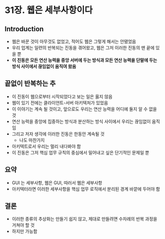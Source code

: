 # 31장. 웹은 세부사항이다

## Introduction

- 웹은 바꾼 것이 아무것도 없었고, 적어도 웹은 그렇게 해서는 안됐었음
- 우리 업계는 일련의 반복되는 진동을 겪어왔고, 웹은 그저 이러한 진동의 맨 끝에 있을 뿐
- **이 진동은 모든 연산 능력을 중앙 서버에 두는 방식과 모든 연산 능력을 단말에 두는 방식 사이에서 끊임없이 움직여 왔음**

## 끝없이 반복하는 추

- 이 진동이 웹으로부터 시작되었다고 보는 일은 옳지 않음
- 웹이 있기 전에는 클라이언트-서버 아키텍처가 있었음
- 이 이야기는 계속 될 것이고, 앞으로도 우리는 연산 능력을 어디에 둘지 알 수 없을 것
- 연산 능력을 중앙에 집중하는 방식과 분산하는 방식 사이에서 우리는 끊임없이 움직임
- 그리고 저자 생각에 이러한 진동은 한동안 계속될 것
  - 나도 마찬가지
- 아키텍트로서 우리는 멀리 내다봐야 함
- 이 진동은 그저 핵심 업무 규칙의 중심에서 밀어내고 싶은 단기적인 문제일 뿐

## 요약

- GUI 는 세부사항, 웹은 GUI, 따러서 웹은 세부사항
- 아키텍터라면 이러한 세부사항을 핵심 업무 로직에서 분리된 경계 바깥에 두어야 함

## 결론

- 이러한 종류의 추상화는 만들기 쉽지 않고, 제대로 만들려면 수차례의 반복 과정을 거쳐야 할 것
- 하지만 가능함
